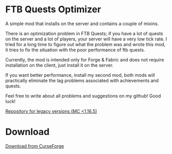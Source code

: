 # FTB Quests Optimizer

A simple mod that installs on the server and contains a couple of mixins.

There is an optimization problem in FTB Quests; if you have a lot of quests on the server and a lot of players, your server will have a very low tick rate.
I tried for a long time to figure out what the problem was and wrote this mod, it tries to fix the situation with the poor performance of ftb quests.

Currently, the mod is intended only for Forge & Fabric and does not require installation on the client, just install it on the server.

If you want better performance, install my second mod, both mods will practically eliminate the lag problems associated with achievements and quests.

Feel free to write about all problems and suggestions on my github! Good luck!

<a href="https://github.com/bigenergy/ftb-quests-optimizer-legacy">Repository for legacy versions (MC <1.16.5)</a><br>

# Download
<a href="https://curseforge.com/minecraft/mc-mods/ftb-quests-optimizer">Download from CurseForge</a><br>

